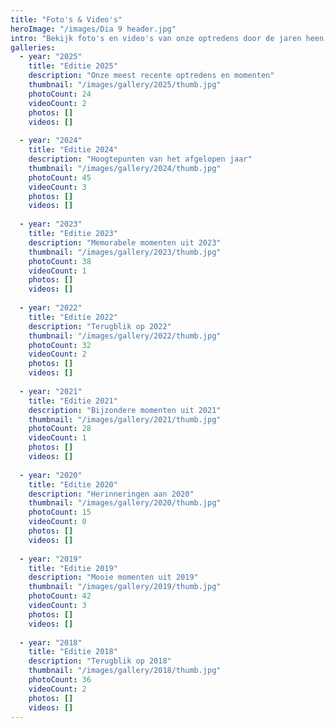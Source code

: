 ```yaml
---
title: "Foto's & Video's"
heroImage: "/images/Dia 9 header.jpg"
intro: "Bekijk foto's en video's van onze optredens door de jaren heen. Herinneringen aan memorabele momenten van Het Veerse Scheepstuig."
galleries:
  - year: "2025"
    title: "Editie 2025"
    description: "Onze meest recente optredens en momenten"
    thumbnail: "/images/gallery/2025/thumb.jpg"
    photoCount: 24
    videoCount: 2
    photos: []
    videos: []
  
  - year: "2024"
    title: "Editie 2024"
    description: "Hoogtepunten van het afgelopen jaar"
    thumbnail: "/images/gallery/2024/thumb.jpg"
    photoCount: 45
    videoCount: 3
    photos: []
    videos: []
  
  - year: "2023"
    title: "Editie 2023"
    description: "Memorabele momenten uit 2023"
    thumbnail: "/images/gallery/2023/thumb.jpg"
    photoCount: 38
    videoCount: 1
    photos: []
    videos: []
  
  - year: "2022"
    title: "Editie 2022"
    description: "Terugblik op 2022"
    thumbnail: "/images/gallery/2022/thumb.jpg"
    photoCount: 32
    videoCount: 2
    photos: []
    videos: []
  
  - year: "2021"
    title: "Editie 2021"
    description: "Bijzondere momenten uit 2021"
    thumbnail: "/images/gallery/2021/thumb.jpg"
    photoCount: 28
    videoCount: 1
    photos: []
    videos: []
  
  - year: "2020"
    title: "Editie 2020"
    description: "Herinneringen aan 2020"
    thumbnail: "/images/gallery/2020/thumb.jpg"
    photoCount: 15
    videoCount: 0
    photos: []
    videos: []
  
  - year: "2019"
    title: "Editie 2019"
    description: "Mooie momenten uit 2019"
    thumbnail: "/images/gallery/2019/thumb.jpg"
    photoCount: 42
    videoCount: 3
    photos: []
    videos: []
  
  - year: "2018"
    title: "Editie 2018"
    description: "Terugblik op 2018"
    thumbnail: "/images/gallery/2018/thumb.jpg"
    photoCount: 36
    videoCount: 2
    photos: []
    videos: []
---
```

